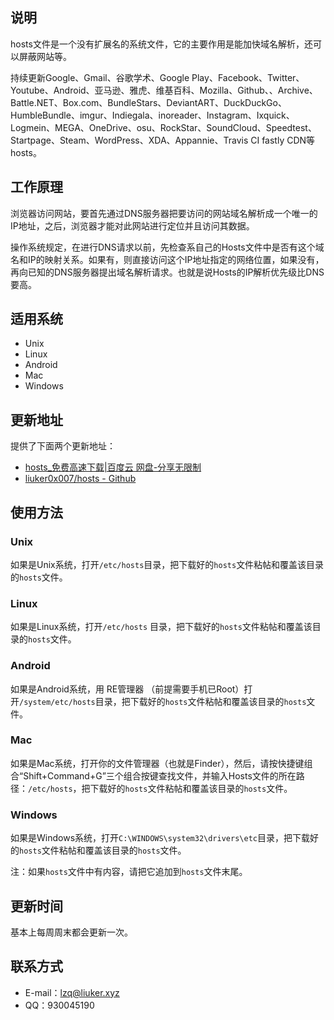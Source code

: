 说明
----

hosts文件是一个没有扩展名的系统文件，它的主要作用是能加快域名解析，还可以屏蔽网站等。 

持续更新Google、Gmail、谷歌学术、Google Play、Facebook、Twitter、Youtube、Android、亚马逊、雅虎、维基百科、Mozilla、Github、、Archive、Battle.NET、Box.com、BundleStars、DeviantART、DuckDuckGo、HumbleBundle、imgur、Indiegala、inoreader、Instagram、Ixquick、Logmein、MEGA、OneDrive、osu、RockStar、SoundCloud、Speedtest、Startpage、Steam、WordPress、XDA、Appannie、Travis CI fastly CDN等hosts。

工作原理
--------

浏览器访问网站，要首先通过DNS服务器把要访问的网站域名解析成一个唯一的IP地址，之后，浏览器才能对此网站进行定位并且访问其数据。

操作系统规定，在进行DNS请求以前，先检查系自己的Hosts文件中是否有这个域名和IP的映射关系。如果有，则直接访问这个IP地址指定的网络位置，如果没有，再向已知的DNS服务器提出域名解析请求。也就是说Hosts的IP解析优先级比DNS要高。

适用系统
--------
  
  * Unix
  * Linux
  * Android
  * Mac
  * Windows

更新地址
--------

提供了下面两个更新地址：

  * [hosts_免费高速下载|百度云 网盘-分享无限制](http://pan.baidu.com/s/1kTlKev9)
  * [liuker0x007/hosts - Github](https://github.com/liuker0x007/hosts)
  
使用方法
--------

### Unix
如果是Unix系统，打开`/etc/hosts`目录，把下载好的`hosts`文件粘帖和覆盖该目录的`hosts`文件。

### Linux
如果是Linux系统，打开`/etc/hosts` 目录，把下载好的`hosts`文件粘帖和覆盖该目录的`hosts`文件。

### Android
如果是Android系统，用 RE管理器 （前提需要手机已Root）打开`/system/etc/hosts`目录，把下载好的`hosts`文件粘帖和覆盖该目录的`hosts`文件。

### Mac
如果是Mac系统，打开你的文件管理器（也就是Finder），然后，请按快捷键组合“Shift+Command+G”三个组合按键查找文件，并输入Hosts文件的所在路径：`/etc/hosts`，把下载好的`hosts`文件粘帖和覆盖该目录的`hosts`文件。

### Windows
如果是Windows系统，打开`C:\WINDOWS\system32\drivers\etc`目录，把下载好的`hosts`文件粘帖和覆盖该目录的`hosts`文件。

注：如果`hosts`文件中有内容，请把它追加到`hosts`文件末尾。

更新时间
--------

基本上每周周末都会更新一次。

联系方式
--------

  * E-mail：lzq@liuker.xyz
  * QQ：930045190

